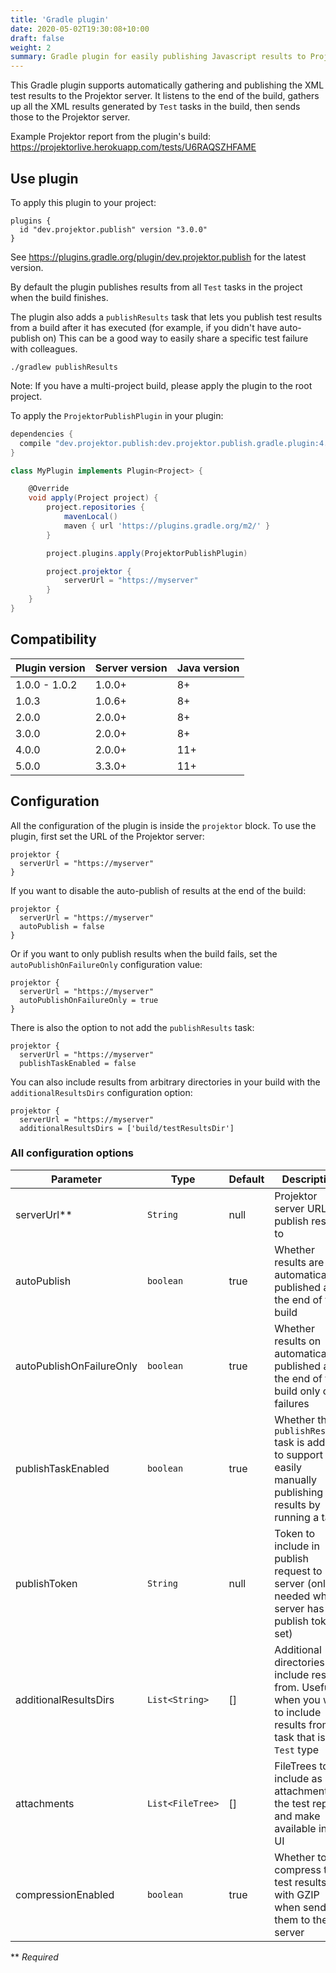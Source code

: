 ```yaml
---
title: 'Gradle plugin'
date: 2020-05-02T19:30:08+10:00
draft: false
weight: 2
summary: Gradle plugin for easily publishing Javascript results to Projektor
---
```


This Gradle plugin supports automatically gathering and publishing
the XML test results to the Projektor server. It listens to the
end of the build, gathers up all the XML results generated by
`Test` tasks in the build, then sends those to the Projektor server.

Example Projektor report from the plugin's build: https://projektorlive.herokuapp.com/tests/U6RAQSZHFAME

## Use plugin

To apply this plugin to your project:

```
plugins {
  id "dev.projektor.publish" version "3.0.0"
}
```

See https://plugins.gradle.org/plugin/dev.projektor.publish for the latest version.

By default the plugin publishes results from all `Test` tasks in the project
when the build finishes.

The plugin also adds a `publishResults` task that lets you publish test
results from a build after it has executed (for example, if you didn't have auto-publish on)
This can be a good way to easily share a specific test failure with colleagues.

`./gradlew publishResults`

Note: If you have a multi-project build, please apply the plugin to the root project.

To apply the `ProjektorPublishPlugin` in your plugin:

```groovy
dependencies {
  compile "dev.projektor.publish:dev.projektor.publish.gradle.plugin:4.0.1"
}
```

```groovy
class MyPlugin implements Plugin<Project> {

    @Override
    void apply(Project project) {
        project.repositories {
            mavenLocal()
            maven { url 'https://plugins.gradle.org/m2/' }
        }

        project.plugins.apply(ProjektorPublishPlugin)

        project.projektor {
            serverUrl = "https://myserver"
        }
    }
}
```

## Compatibility

| Plugin version | Server version | Java version |
| -------------- | -------------- | ------------ |
| 1.0.0 - 1.0.2  | 1.0.0+         | 8+           |
| 1.0.3          | 1.0.6+         | 8+           |
| 2.0.0          | 2.0.0+         | 8+           |
| 3.0.0          | 2.0.0+         | 8+           |
| 4.0.0          | 2.0.0+         | 11+          |
| 5.0.0          | 3.3.0+         | 11+          |

## Configuration

All the configuration of the plugin is inside the `projektor` block.
To use the plugin, first set the URL of the Projektor server:

```
projektor {
  serverUrl = "https://myserver"
}
```

If you want to disable the auto-publish of results at the end of the build:

```
projektor {
  serverUrl = "https://myserver"
  autoPublish = false
}
```

Or if you want to only publish results when the build fails,
set the `autoPublishOnFailureOnly` configuration value:

```
projektor {
  serverUrl = "https://myserver"
  autoPublishOnFailureOnly = true
}
```

There is also the option to not add the `publishResults` task:

```
projektor {
  serverUrl = "https://myserver"
  publishTaskEnabled = false
```

You can also include results from arbitrary directories in your build with the `additionalResultsDirs` configuration option:

```
projektor {
  serverUrl = "https://myserver"
  additionalResultsDirs = ['build/testResultsDir']
```

### All configuration options

| Parameter                 | Type             | Default | Description                                |
| ------------------------- | ---------------- | ------- | ------------------------------------------ |
| serverUrl**               | `String`         | null    | Projektor server URL to publish results to |
| autoPublish               | `boolean`        | true    | Whether results are automatically published at the end of the build |
| autoPublishOnFailureOnly  | `boolean`        | true    | Whether results on automatically published at the end of the build only on failures |
| publishTaskEnabled        | `boolean`        | true    | Whether the `publishResults` task is added to support easily manually publishing results by running a task |
| publishToken              | `String`         | null    | Token to include in publish request to server (only needed when server has publish token set) |
| additionalResultsDirs     | `List<String>`   | []      | Additional directories to include results from. Useful when you want to include results from a task that isn't `Test` type |
| attachments               | `List<FileTree>` | []      | FileTrees to include as attachments to the test report and make available in the UI |
| compressionEnabled        | `boolean`        | true    | Whether to compress the test results with GZIP when sending them to the server |

** _Required_
